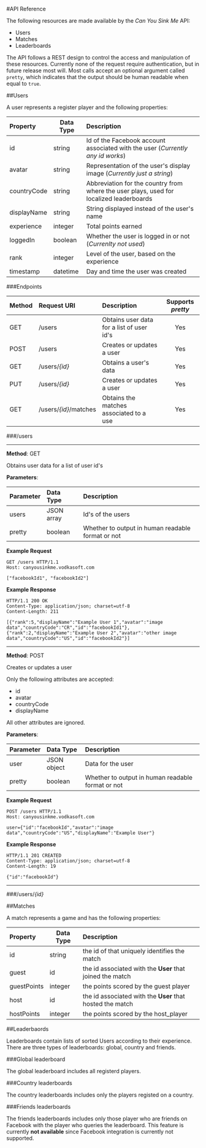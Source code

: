#API Reference

The following resources are made available by the *Can You Sink Me* API:

* Users
* Matches
* Leaderboards

The API follows a REST design to control the access and manipulation of these resources. Currently none of the request require authentication, but in future release most will. Most calls accept an optional argument called `pretty`, which indicates that the output should be human readable when equal to `true`.

##Users

A user represents a register player and the following properties:

| Property | Data Type | Description |
|:---------|-----------|:------------|
| id | string | Id of the Facebook account associated with the user (*Currently any id works*)|
| avatar | string | Representation of the user's display image (*Currently just a string*) |
| countryCode | string | Abbreviation for the country from where the user plays, used for localized leaderboards |
| displayName | string | String displayed instead of the user's name |
| experience | integer | Total points earned |
| loggedIn | boolean | Whether the user is logged in or not (*Currenlty not used*) |
| rank | integer | Level of the user, based on the experience |
| timestamp | datetime | Day and time the user was created |

###Endpoints

| Method | Request URI | Description | Supports *pretty* |
|:-------|:------------|:------------|:-----------------:|
| GET | /users | Obtains user data for a list of user id's | Yes |
| POST | /users | Creates or updates a user | Yes |
| GET | /users/*{id}* | Obtains a user's data | Yes |
| PUT | /users/*{id}* | Creates or updates a user | Yes |
| GET | /users/*{id}*/matches | Obtains the matches associated to a use | Yes###/users
___

**Method**: GET

Obtains user data for a list of user id's**Parameters**:

| Parameter | Data Type | Description |
|:----------|:----------|:------------|
| users | JSON array | Id's of the users || pretty | boolean | Whether to output in human readable format or not |**Example Request**

```HTTP
GET /users HTTP/1.1
Host: canyousinkme.vodkasoft.com

["facebookId1", "facebookId2"]
```

**Example Response**
```HTTP
HTTP/1.1 200 OK
Content-Type: application/json; charset=utf-8
Content-Length: 211

[{"rank":5,"displayName":"Example User 1","avatar":"image data","countryCode":"CR","id":"facebookId1"},{"rank":2,"displayName":"Example User 2","avatar":"other image data","countryCode":"US","id":"facebookId2"}]
```___

**Method**: POST

Creates or updates a user

Only the following attributes are accepted:

* id
* avatar
* countryCode
* displayName

All other attributes are ignored.**Parameters**:

| Parameter | Data Type | Description |
|:----------|:----------|:------------|
| user | JSON object | Data for the user || pretty | boolean | Whether to output in human readable format or not |**Example Request**

```HTTP
POST /users HTTP/1.1
Host: canyousinkme.vodkasoft.com

user={"id":"facebookId","avatar":"image data","countryCode":"US","displayName":"Example User"}
```

**Example Response**
```HTTP
HTTP/1.1 201 CREATED
Content-Type: application/json; charset=utf-8
Content-Length: 19

{"id":"facebookId"}
```___

###/users/*{id}*


##Matches

A match represents a game and has the following properties:

| Property | Data Type | Description |
|:---------|-----------|:------------|
| id | string | the id of that uniquely identifies the match |
| guest | id | the id associated with the **User** that joined the match |
| guestPoints | integer | the points scored by the guest player |
| host | id | the id associated with the **User** that hosted the match |
| hostPoints | integer | the points scored by the host_player |

##Leaderbaords

Leaderboards contain lists of sorted Users according to their experience. There are three types of leaderboards: global, country and friends.

###Global leaderboard

The global leaderboard includes all registerd players.

###Country leaderboards

The country leaderboards includes only the players registed on a country.

###Friends leaderboards

The friends leaderboards includes only those player who are friends on Facebook with the player who queries the leaderboard. This feature is currently **not available** since Facebook integration is currently not supported.
